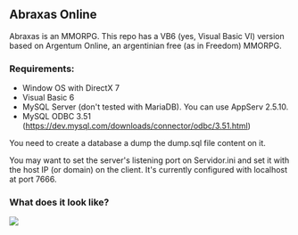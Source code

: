 ##  Abraxas Online

Abraxas is an MMORPG. This repo has a VB6 (yes, Visual Basic VI) version based on Argentum Online, an argentinian free (as in Freedom) MMORPG.


###  Requirements:
 - Window OS with DirectX 7
 - Visual Basic 6 
 - MySQL Server (don't tested with MariaDB). You can use AppServ 2.5.10.
 - MySQL ODBC 3.51 (https://dev.mysql.com/downloads/connector/odbc/3.51.html)

You need to create a database a dump the dump.sql file content on it.

You may want to set the server's listening port on Servidor.ini and set it with the host IP (or domain) on the client. It's currently configured with localhost at port 7666.




###  What does it look like?

![](http://img834.imageshack.us/img834/7774/8w4c.png)


